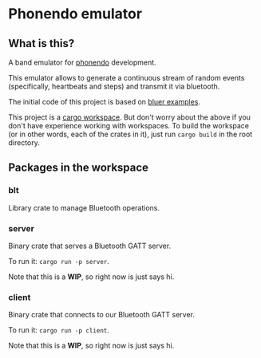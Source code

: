 # Phonendo emulator

## What is this?

A band emulator for [phonendo](https://github.com/dltcafe/phonendo) development.

This emulator allows to generate a continuous stream of random events (specifically, heartbeats and steps) and transmit it via bluetooth.

The initial code of this project is based on [bluer examples](https://github.com/bluez/bluer/tree/master/bluer/examples).

This project is a [cargo workspace](https://doc.rust-lang.org/book/ch14-03-cargo-workspaces.html).
But don't worry about the above if you don't have experience working with workspaces.
To build the workspace (or in other words, each of the crates in it), just run `cargo build` in the root directory.

## Packages in the workspace

### blt

Library crate to manage Bluetooth operations.

### server

Binary crate that serves a Bluetooth GATT server.

To run it: `cargo run -p server`.

Note that this is a **WIP**, so right now is just says hi.

### client

Binary crate that connects to our Bluetooth GATT server.

To run it: `cargo run -p client`.

Note that this is a **WIP**, so right now is just says hi.